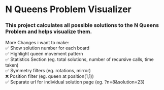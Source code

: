 # N Queens Problem Visualizer

### This project calculates all possible solutions to the N Queens Problem and helps visualize them.<br/>

More Changes i want to make:<br/>
✅ Show solution number for each board<br/>
✅ Highlight queen movement pattern<br/>
✅ Statistics Section (eg. total solutions, number of recursive calls, time taken)<br/>
✅ Symmetry filters (eg. rotations, mirror)<br/>
❌ Position filter (eg. queen at position(1,1))<br/>
✅ Separate url for individual solution page (eg. ?n=8&solution=23)<br/>
